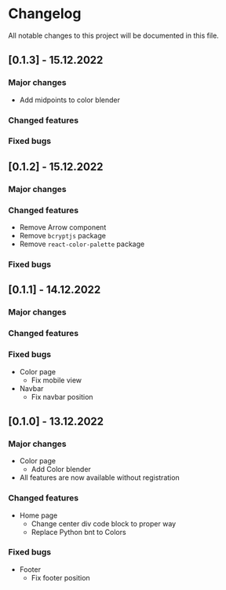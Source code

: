 # Changelog

All notable changes to this project will be documented in this file.

## [0.1.3] - 15.12.2022

### Major changes

- Add midpoints to color blender

### Changed features

### Fixed bugs

## [0.1.2] - 15.12.2022

### Major changes

### Changed features

- Remove Arrow component
- Remove `bcryptjs` package
- Remove `react-color-palette` package

### Fixed bugs

## [0.1.1] - 14.12.2022

### Major changes

### Changed features

### Fixed bugs

- Color page
  - Fix mobile view
- Navbar
  - Fix navbar position

## [0.1.0] - 13.12.2022

### Major changes

- Color page
  - Add Color blender
- All features are now available without registration

### Changed features

- Home page
  - Change center div code block to proper way
  - Replace Python bnt to Colors

### Fixed bugs

- Footer
  - Fix footer position
